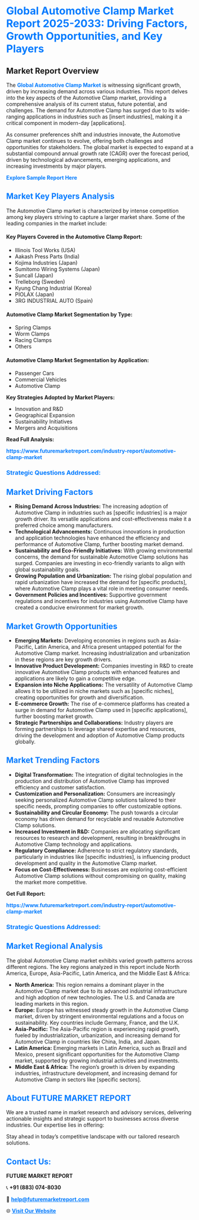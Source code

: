 <h1 style="color: #007BFF;">Global Automotive Clamp Market Report 2025-2033: Driving Factors, Growth Opportunities, and Key Players</h1>

<section id="overview">
<h2>Market Report Overview</h2>
<p>The <a href="https://www.futuremarketreport.com/industry-report/automotive-clamp-market" style="color: #007BFF; text-decoration: none;"><strong>Global Automotive Clamp Market</strong></a> is witnessing significant growth, driven by increasing demand across various industries. This report delves into the key aspects of the Automotive Clamp market, providing a comprehensive analysis of its current status, future potential, and challenges. The demand for Automotive Clamp has surged due to its wide-ranging applications in industries such as [insert industries], making it a critical component in modern-day [applications].</p>
<p>As consumer preferences shift and industries innovate, the Automotive Clamp market continues to evolve, offering both challenges and opportunities for stakeholders. The global market is expected to expand at a substantial compound annual growth rate (CAGR) over the forecast period, driven by technological advancements, emerging applications, and increasing investments by major players.</p>
</section>

<section id="overview">
<p><a href="https://www.futuremarketreport.com/request-sample/reportId=126723" style="color: #007BFF; text-decoration: none;"><strong>Explore Sample Report Here</strong></a></p>
</section>

<section id="key-players">
<h2 style="color: #007BFF;">Market Key Players Analysis</h2>
<p>The Automotive Clamp market is characterized by intense competition among key players striving to capture a larger market share. Some of the leading companies in the market include:</p>
<h4>Key Players Covered in the Automotive Clamp Report:</h4>
<ul><li>Illinois Tool Works (USA)</li><li>Aakash Press Parts (India)</li><li>Kojima Industries (Japan)</li><li>Sumitomo Wiring Systems (Japan)</li><li>Suncall (Japan)</li><li>Trelleborg (Sweden)</li><li>Kyung Chang Industrial (Korea)</li><li>PIOLAX (Japan)</li><li>3RG INDUSTRIAL AUTO (Spain)</li></ul>
<h4>Automotive Clamp Market Segmentation by Type:</h4>
<ul><li>Spring Clamps</li><li>Worm Clamps</li><li>Racing Clamps</li><li>Others</li></ul>

<h4>Automotive Clamp Market Segmentation by Application:</h4>
<ul><li>Passenger Cars</li><li>Commercial Vehicles</li><li>Automotive Clamp</li></ul>
<p><strong>Key Strategies Adopted by Market Players:</strong></p>
<ul>
<li>Innovation and R&D</li>
<li>Geographical Expansion</li>
<li>Sustainability Initiatives</li>
<li>Mergers and Acquisitions</li>
</ul>
</section>

<section>
<p><strong>Read Full Analysis: </strong></p><a href="https://www.futuremarketreport.com/industry-report/automotive-clamp-market" style="color: #007BFF; text-decoration: none;"><strong>https://www.futuremarketreport.com/industry-report/automotive-clamp-market</strong></a>
<h3 style="color: #007BFF;">Strategic Questions Addressed:</h3>
</section>

<section id="driving-factors">
<h2 style="color: #007BFF;">Market Driving Factors</h2>
<ul>
<li><strong>Rising Demand Across Industries:</strong> The increasing adoption of Automotive Clamp in industries such as [specific industries] is a major growth driver. Its versatile applications and cost-effectiveness make it a preferred choice among manufacturers.</li>
<li><strong>Technological Advancements:</strong> Continuous innovations in production and application technologies have enhanced the efficiency and performance of Automotive Clamp, further boosting market demand.</li>
<li><strong>Sustainability and Eco-Friendly Initiatives:</strong> With growing environmental concerns, the demand for sustainable Automotive Clamp solutions has surged. Companies are investing in eco-friendly variants to align with global sustainability goals.</li>
<li><strong>Growing Population and Urbanization:</strong> The rising global population and rapid urbanization have increased the demand for [specific products], where Automotive Clamp plays a vital role in meeting consumer needs.</li>
<li><strong>Government Policies and Incentives:</strong> Supportive government regulations and incentives for industries using Automotive Clamp have created a conducive environment for market growth.</li>
</ul>
</section>

<section id="growth-opportunities">
<h2 style="color: #007BFF;">Market Growth Opportunities</h2>
<ul>
<li><strong>Emerging Markets:</strong> Developing economies in regions such as Asia-Pacific, Latin America, and Africa present untapped potential for the Automotive Clamp market. Increasing industrialization and urbanization in these regions are key growth drivers.</li>
<li><strong>Innovative Product Development:</strong> Companies investing in R&D to create innovative Automotive Clamp products with enhanced features and applications are likely to gain a competitive edge.</li>
<li><strong>Expansion into Niche Applications:</strong> The versatility of Automotive Clamp allows it to be utilized in niche markets such as [specific niches], creating opportunities for growth and diversification.</li>
<li><strong>E-commerce Growth:</strong> The rise of e-commerce platforms has created a surge in demand for Automotive Clamp used in [specific applications], further boosting market growth.</li>
<li><strong>Strategic Partnerships and Collaborations:</strong> Industry players are forming partnerships to leverage shared expertise and resources, driving the development and adoption of Automotive Clamp products globally.</li>
</ul>
</section>

<section id="trending-factors">
<h2 style="color: #007BFF;">Market Trending Factors</h2>
<ul>
<li><strong>Digital Transformation:</strong> The integration of digital technologies in the production and distribution of Automotive Clamp has improved efficiency and customer satisfaction.</li>
<li><strong>Customization and Personalization:</strong> Consumers are increasingly seeking personalized Automotive Clamp solutions tailored to their specific needs, prompting companies to offer customizable options.</li>
<li><strong>Sustainability and Circular Economy:</strong> The push towards a circular economy has driven demand for recyclable and reusable Automotive Clamp solutions.</li>
<li><strong>Increased Investment in R&D:</strong> Companies are allocating significant resources to research and development, resulting in breakthroughs in Automotive Clamp technology and applications.</li>
<li><strong>Regulatory Compliance:</strong> Adherence to strict regulatory standards, particularly in industries like [specific industries], is influencing product development and quality in the Automotive Clamp market.</li>
<li><strong>Focus on Cost-Effectiveness:</strong> Businesses are exploring cost-efficient Automotive Clamp solutions without compromising on quality, making the market more competitive.</li>
</ul>
</section>

<section>
<p><strong>Get Full Report: </strong></p><a href="https://www.futuremarketreport.com/industry-report/automotive-clamp-market" style="color: #007BFF; text-decoration: none;"><strong>https://www.futuremarketreport.com/industry-report/automotive-clamp-market</strong></a>
<h3 style="color: #007BFF;">Strategic Questions Addressed:</h3>
</section>


<section id="regional-analysis">
<h2 style="color: #007BFF;">Market Regional Analysis</h2>
<p>The global Automotive Clamp market exhibits varied growth patterns across different regions. The key regions analyzed in this report include North America, Europe, Asia-Pacific, Latin America, and the Middle East & Africa:</p>
<ul>
<li><strong>North America:</strong> This region remains a dominant player in the Automotive Clamp market due to its advanced industrial infrastructure and high adoption of new technologies. The U.S. and Canada are leading markets in this region.</li>
<li><strong>Europe:</strong> Europe has witnessed steady growth in the Automotive Clamp market, driven by stringent environmental regulations and a focus on sustainability. Key countries include Germany, France, and the U.K.</li>
<li><strong>Asia-Pacific:</strong> The Asia-Pacific region is experiencing rapid growth, fueled by industrialization, urbanization, and increasing demand for Automotive Clamp in countries like China, India, and Japan.</li>
<li><strong>Latin America:</strong> Emerging markets in Latin America, such as Brazil and Mexico, present significant opportunities for the Automotive Clamp market, supported by growing industrial activities and investments.</li>
<li><strong>Middle East & Africa:</strong> The region’s growth is driven by expanding industries, infrastructure development, and increasing demand for Automotive Clamp in sectors like [specific sectors].</li>
</ul>
</section>

<footer>
<h2 style="color: #007BFF;">About FUTURE MARKET REPORT</h2>
<p>We are a trusted name in market research and advisory services, delivering actionable insights and strategic support to businesses across diverse industries. Our expertise lies in offering:</p>

<p>Stay ahead in today’s competitive landscape with our tailored research solutions.</p>

<h2 style="color: #007BFF;">Contact Us:</h2>
<p><strong>FUTURE MARKET REPORT</strong></p>
<p>📞 <strong>+91 (883) 074-8030</strong></p>
<p>📧 <strong><a href="mailto:help@futuremarketreport.com" style="color: #007BFF;">help@futuremarketreport.com</a></strong></p>
<p>🌐 <strong><a href="https://www.futuremarketreport.com/" style="color: #007BFF;">Visit Our Website</a></strong></p>
</footer>